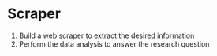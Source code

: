 # Scraper

1. Build a web scraper to extract the desired information 
2. Perform the data analysis to answer the research question 
